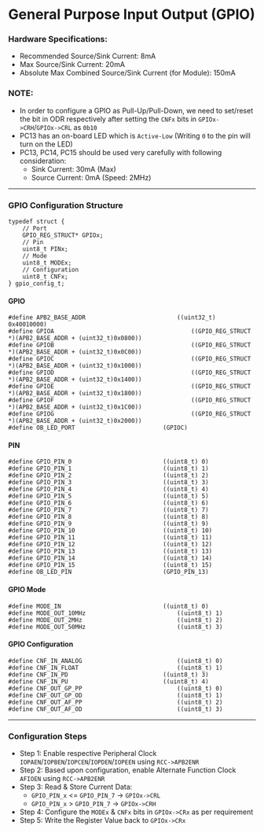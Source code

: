 # General Purpose Input Output (GPIO)

### Hardware Specifications:
 - Recommended Source/Sink Current: 8mA
 - Max Source/Sink Current: 20mA
 - Absolute Max Combined Source/Sink Current (for Module): 150mA

### NOTE:
 - In order to configure a GPIO as Pull-Up/Pull-Down, we need to set/reset the bit in ODR respectively after setting the `CNFx` bits in `GPIOx->CRH`/`GPIOx->CRL` as `0b10`
 - PC13 has an on-board LED which is `Active-Low` (Writing `0` to the pin will turn on the LED)
 - PC13, PC14, PC15 should be used very carefully with following consideration:
    - Sink Current: 30mA (Max)
    - Source Current: 0mA (Speed: 2MHz)
---
### GPIO Configuration Structure
```
typedef struct {
	// Port
	GPIO_REG_STRUCT* GPIOx;
	// Pin
	uint8_t PINx;
	// Mode
	uint8_t MODEx;
	// Configuration
	uint8_t CNFx;
} gpio_config_t;
```
#### GPIO
```
#define APB2_BASE_ADDR							((uint32_t) 0x40010000)
#define GPIOA                   					((GPIO_REG_STRUCT *)(APB2_BASE_ADDR + (uint32_t)0x0800))
#define GPIOB                   					((GPIO_REG_STRUCT *)(APB2_BASE_ADDR + (uint32_t)0x0C00))
#define GPIOC                   					((GPIO_REG_STRUCT *)(APB2_BASE_ADDR + (uint32_t)0x1000))
#define GPIOD                   					((GPIO_REG_STRUCT *)(APB2_BASE_ADDR + (uint32_t)0x1400))
#define GPIOE                   					((GPIO_REG_STRUCT *)(APB2_BASE_ADDR + (uint32_t)0x1800))
#define GPIOF                   					((GPIO_REG_STRUCT *)(APB2_BASE_ADDR + (uint32_t)0x1C00))
#define GPIOG                   					((GPIO_REG_STRUCT *)(APB2_BASE_ADDR + (uint32_t)0x2000))
#define OB_LED_PORT							(GPIOC)
```

#### PIN
```
#define GPIO_PIN_0							((uint8_t) 0)
#define GPIO_PIN_1							((uint8_t) 1)
#define GPIO_PIN_2							((uint8_t) 2)
#define GPIO_PIN_3							((uint8_t) 3)
#define GPIO_PIN_4							((uint8_t) 4)
#define GPIO_PIN_5							((uint8_t) 5)
#define GPIO_PIN_6							((uint8_t) 6)
#define GPIO_PIN_7							((uint8_t) 7)
#define GPIO_PIN_8							((uint8_t) 8)
#define GPIO_PIN_9							((uint8_t) 9)
#define GPIO_PIN_10							((uint8_t) 10)
#define GPIO_PIN_11							((uint8_t) 11)
#define GPIO_PIN_12							((uint8_t) 12)
#define GPIO_PIN_13							((uint8_t) 13)
#define GPIO_PIN_14							((uint8_t) 14)
#define GPIO_PIN_15							((uint8_t) 15)
#define OB_LED_PIN							(GPIO_PIN_13)
```

#### GPIO Mode
```
#define MODE_IN								((uint8_t) 0)
#define MODE_OUT_10MHz							((uint8_t) 1)
#define MODE_OUT_2MHz							((uint8_t) 2)
#define MODE_OUT_50MHz							((uint8_t) 3)
```

#### GPIO Configuration
```
#define CNF_IN_ANALOG							((uint8_t) 0)
#define CNF_IN_FLOAT							((uint8_t) 1)
#define CNF_IN_PD							((uint8_t) 3)
#define CNF_IN_PU							((uint8_t) 4)
#define CNF_OUT_GP_PP							((uint8_t) 0)
#define CNF_OUT_GP_OD							((uint8_t) 1)
#define CNF_OUT_AF_PP							((uint8_t) 2)
#define CNF_OUT_AF_OD							((uint8_t) 3)
```
---
### Configuration Steps
- Step 1: Enable respective Peripheral Clock `IOPAEN`/`IOPBEN`/`IOPCEN`/`IOPDEN`/`IOPEEN` using `RCC->APB2ENR`
- Step 2: Based upon configuration, enable Alternate Function Clock `AFIOEN` using `RCC->APB2ENR`
- Step 3: Read & Store Current Data: 
    - `GPIO_PIN_x` <= `GPIO_PIN_7` -> `GPIOx->CRL`
    - `GPIO_PIN_x` > `GPIO_PIN_7` -> `GPIOx->CRH`
- Step 4: Configure the `MODEx` & `CNFx` bits in `GPIOx->CRx` as per requirement
- Step 5: Write the Register Value back to `GPIOx->CRx`
